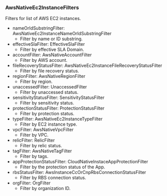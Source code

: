 ### AwsNativeEc2InstanceFilters
Filters for list of AWS EC2 instances.

- nameOrIdSubstringFilter: AwsNativeEc2InstanceNameOrIdSubstringFilter
  - Filter by name or ID substring.
- effectiveSlaFilter: EffectiveSlaFilter
  - Filter by effective SLA Domain.
- accountFilter: AwsNativeAccountFilter
  - Filter by AWS account.
- fileRecoveryStatusFilter: AwsNativeEc2InstanceFileRecoveryStatusFilter
  - Filter by file recovery status.
- regionFilter: AwsNativeRegionFilter
  - Filter by region.
- unaccessedFilter: UnaccessedFilter
  - Filter by unaccessed status.
- sensitivityStatusFilter: SensitivityStatusFilter
  - Filter by sensitivity status.
- protectionStatusFilter: ProtectionStatusFilter
  - Filter by protection status.
- typeFilter: AwsNativeEc2InstanceTypeFilter
  - Filter by EC2 instance type.
- vpcFilter: AwsNativeVpcFilter
  - Filter by VPC.
- relicFilter: RelicFilter
  - Filter by relic status.
- tagFilter: AwsNativeTagFilter
  - Filter by tags.
- appProtectionStatusFilter: CloudNativeInstaceAppProtectionFilter
  - Filter by the protection status of the App.
- rbsStatusFilter: AwsInstanceCcOrCnpRbsConnectionStatusFilter
  - Filter by RBS connection status.
- orgFilter: OrgFilter
  - Filter by organization ID.
